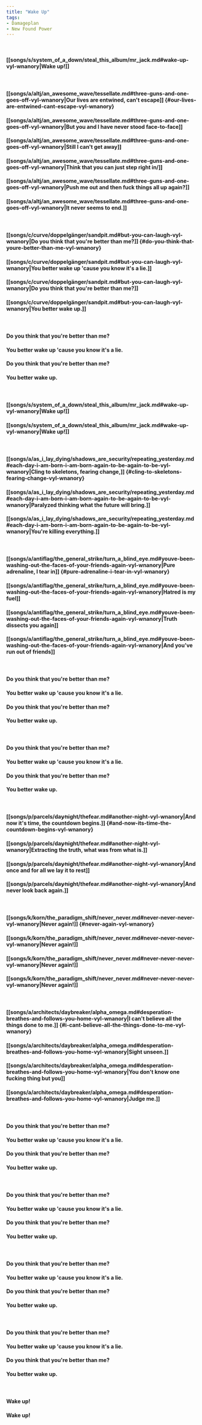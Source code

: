 ```yaml
---
title: "Wake Up"
tags:
- Damageplan
- New Found Power
---
```

&nbsp;
#### [[songs/s/system_of_a_down/steal_this_album/mr_jack.md#wake-up-vyl-wnanory|Wake up!]]
&nbsp;
#### [[songs/a/altj/an_awesome_wave/tessellate.md#three-guns-and-one-goes-off-vyl-wnanory|Our lives are entwined, can't escape]] {#our-lives-are-entwined-cant-escape-vyl-wnanory}
#### [[songs/a/altj/an_awesome_wave/tessellate.md#three-guns-and-one-goes-off-vyl-wnanory|But you and I have never stood face-to-face]]
#### [[songs/a/altj/an_awesome_wave/tessellate.md#three-guns-and-one-goes-off-vyl-wnanory|Still I can't get away]]
#### [[songs/a/altj/an_awesome_wave/tessellate.md#three-guns-and-one-goes-off-vyl-wnanory|Think that you can just step right in/]]
#### [[songs/a/altj/an_awesome_wave/tessellate.md#three-guns-and-one-goes-off-vyl-wnanory|Push me out and then fuck things all up again?]]
#### [[songs/a/altj/an_awesome_wave/tessellate.md#three-guns-and-one-goes-off-vyl-wnanory|It never seems to end.]]
&nbsp;
#### [[songs/c/curve/doppelgänger/sandpit.md#but-you-can-laugh-vyl-wnanory|Do you think that you're better than me?]] {#do-you-think-that-youre-better-than-me-vyl-wnanory}
#### [[songs/c/curve/doppelgänger/sandpit.md#but-you-can-laugh-vyl-wnanory|You better wake up 'cause you know it's a lie.]]
#### [[songs/c/curve/doppelgänger/sandpit.md#but-you-can-laugh-vyl-wnanory|Do you think that you're better than me?]]
#### [[songs/c/curve/doppelgänger/sandpit.md#but-you-can-laugh-vyl-wnanory|You better wake up.]]
&nbsp;
#### Do you think that you're better than me?
#### You better wake up 'cause you know it's a lie.
#### Do you think that you're better than me?
#### You better wake up.
&nbsp;
#### [[songs/s/system_of_a_down/steal_this_album/mr_jack.md#wake-up-vyl-wnanory|Wake up!]]
#### [[songs/s/system_of_a_down/steal_this_album/mr_jack.md#wake-up-vyl-wnanory|Wake up!]]
&nbsp;
#### [[songs/a/as_i_lay_dying/shadows_are_security/repeating_yesterday.md#each-day-i-am-born-i-am-born-again-to-be-again-to-be-vyl-wnanory|Cling to skeletons, fearing change,]] {#cling-to-skeletons-fearing-change-vyl-wnanory}
#### [[songs/a/as_i_lay_dying/shadows_are_security/repeating_yesterday.md#each-day-i-am-born-i-am-born-again-to-be-again-to-be-vyl-wnanory|Paralyzed thinking what the future will bring.]]
#### [[songs/a/as_i_lay_dying/shadows_are_security/repeating_yesterday.md#each-day-i-am-born-i-am-born-again-to-be-again-to-be-vyl-wnanory|You're killing everything.]]
&nbsp;
#### [[songs/a/antiflag/the_general_strike/turn_a_blind_eye.md#youve-been-washing-out-the-faces-of-your-friends-again-vyl-wnanory|Pure adrenaline, I tear in]] {#pure-adrenaline-i-tear-in-vyl-wnanory}
#### [[songs/a/antiflag/the_general_strike/turn_a_blind_eye.md#youve-been-washing-out-the-faces-of-your-friends-again-vyl-wnanory|Hatred is my fuel]]
#### [[songs/a/antiflag/the_general_strike/turn_a_blind_eye.md#youve-been-washing-out-the-faces-of-your-friends-again-vyl-wnanory|Truth dissects you again]]
#### [[songs/a/antiflag/the_general_strike/turn_a_blind_eye.md#youve-been-washing-out-the-faces-of-your-friends-again-vyl-wnanory|And you've run out of friends]]
&nbsp;
#### Do you think that you're better than me?
#### You better wake up 'cause you know it's a lie.
#### Do you think that you're better than me?
#### You better wake up.
&nbsp;
#### Do you think that you're better than me?
#### You better wake up 'cause you know it's a lie.
#### Do you think that you're better than me?
#### You better wake up.
&nbsp;
#### [[songs/p/parcels/day∕night/thefear.md#another-night-vyl-wnanory|And now it's time, the countdown begins.]] {#and-now-its-time-the-countdown-begins-vyl-wnanory}
#### [[songs/p/parcels/day∕night/thefear.md#another-night-vyl-wnanory|Extracting the truth, what was from what is.]]
#### [[songs/p/parcels/day∕night/thefear.md#another-night-vyl-wnanory|And once and for all we lay it to rest]]
#### [[songs/p/parcels/day∕night/thefear.md#another-night-vyl-wnanory|And never look back again.]]
&nbsp;
#### [[songs/k/korn/the_paradigm_shift/never_never.md#never-never-never-vyl-wnanory|Never again!]] {#never-again-vyl-wnanory}
#### [[songs/k/korn/the_paradigm_shift/never_never.md#never-never-never-vyl-wnanory|Never again!]]
#### [[songs/k/korn/the_paradigm_shift/never_never.md#never-never-never-vyl-wnanory|Never again!]]
#### [[songs/k/korn/the_paradigm_shift/never_never.md#never-never-never-vyl-wnanory|Never again!]]
&nbsp;
#### [[songs/a/architects/daybreaker/alpha_omega.md#desperation-breathes-and-follows-you-home-vyl-wnanory|I can't believe all the things done to me.]] {#i-cant-believe-all-the-things-done-to-me-vyl-wnanory}
#### [[songs/a/architects/daybreaker/alpha_omega.md#desperation-breathes-and-follows-you-home-vyl-wnanory|Sight unseen.]]
#### [[songs/a/architects/daybreaker/alpha_omega.md#desperation-breathes-and-follows-you-home-vyl-wnanory|You don't know one fucking thing but you]]
#### [[songs/a/architects/daybreaker/alpha_omega.md#desperation-breathes-and-follows-you-home-vyl-wnanory|Judge me.]]
&nbsp;
#### Do you think that you're better than me?
#### You better wake up 'cause you know it's a lie.
#### Do you think that you're better than me?
#### You better wake up.
&nbsp;
#### Do you think that you're better than me?
#### You better wake up 'cause you know it's a lie.
#### Do you think that you're better than me?
#### You better wake up.
&nbsp;
#### Do you think that you're better than me?
#### You better wake up 'cause you know it's a lie.
#### Do you think that you're better than me?
#### You better wake up.
&nbsp;
#### Do you think that you're better than me?
#### You better wake up 'cause you know it's a lie.
#### Do you think that you're better than me?
#### You better wake up.
&nbsp;
#### Wake up!
#### Wake up!

